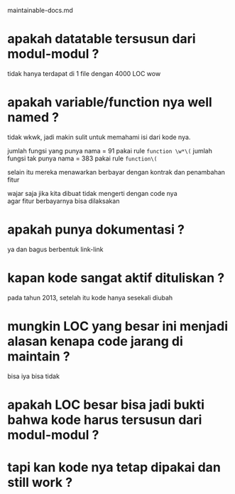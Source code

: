 maintainable-docs.md

# apakah datatable tersusun dari modul-modul ?
tidak
hanya terdapat di 1 file dengan 4000 LOC
wow

# apakah variable/function nya well named ?
tidak wkwk, jadi makin sulit untuk memahami isi dari kode nya.

jumlah fungsi yang punya nama = 91
pakai rule `function \w*\(`
jumlah fungsi tak punya nama = 383
pakai rule `function\(`

selain itu mereka menawarkan berbayar
	dengan kontrak dan penambahan fitur

wajar saja jika kita dibuat tidak mengerti dengan code nya	
agar fitur berbayarnya bisa dilaksakan

# apakah punya dokumentasi ?
ya dan bagus berbentuk link-link

# kapan kode sangat aktif dituliskan ?
pada tahun 2013, setelah itu kode hanya sesekali diubah



# mungkin LOC yang besar ini menjadi alasan kenapa code jarang di maintain ?
bisa iya
bisa tidak

# apakah LOC besar bisa jadi bukti bahwa kode harus tersusun dari modul-modul ?

# tapi kan kode nya tetap dipakai dan still work ?

